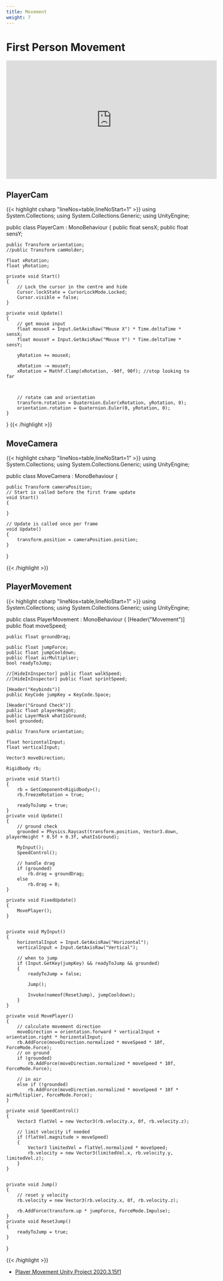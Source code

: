 ```yaml
---
title: Movement
weight: 7
---
```


# First Person Movement
<iframe width="560" height="315" src="https://www.youtube.com/embed/f473C43s8nE" title="YouTube video player" frameborder="0" allow="accelerometer; autoplay; clipboard-write; encrypted-media; gyroscope; picture-in-picture" allowfullscreen></iframe>


## PlayerCam
{{< highlight csharp "lineNos=table,lineNoStart=1" >}}
using System.Collections;
using System.Collections.Generic;
using UnityEngine;

public class PlayerCam : MonoBehaviour
{
    public float sensX;
    public float sensY;

    public Transform orientation;
    //public Transform camHolder;

    float xRotation;
    float yRotation;

    private void Start()
    {
        // Lock the cursor in the centre and hide
        Cursor.lockState = CursorLockMode.Locked;
        Cursor.visible = false;
    }

    private void Update()
    {
        // get mouse input
        float mouseX = Input.GetAxisRaw("Mouse X") * Time.deltaTime * sensX;
        float mouseY = Input.GetAxisRaw("Mouse Y") * Time.deltaTime * sensY;

        yRotation += mouseX;

        xRotation -= mouseY;
        xRotation = Mathf.Clamp(xRotation, -90f, 90f); //stop looking to far

        

        // rotate cam and orientation
        transform.rotation = Quaternion.Euler(xRotation, yRotation, 0);
        orientation.rotation = Quaternion.Euler(0, yRotation, 0);
    }

}
{{< /highlight >}}



## MoveCamera
{{< highlight csharp "lineNos=table,lineNoStart=1" >}}
using System.Collections;
using System.Collections.Generic;
using UnityEngine;

public class MoveCamera : MonoBehaviour
{

    public Transform cameraPosition;
    // Start is called before the first frame update
    void Start()
    {
        
    }

    // Update is called once per frame
    void Update()
    {
        transform.position = cameraPosition.position;
    }
}

{{< /highlight >}}

## PlayerMovement
{{< highlight csharp "lineNos=table,lineNoStart=1" >}}
using System.Collections;
using System.Collections.Generic;
using UnityEngine;

public class PlayerMovement : MonoBehaviour
{
    [Header("Movement")]
    public float moveSpeed;

    public float groundDrag;

    public float jumpForce;
    public float jumpCooldown;
    public float airMultiplier;
    bool readyToJump;

    //[HideInInspector] public float walkSpeed;
    //[HideInInspector] public float sprintSpeed;

    [Header("Keybinds")]
    public KeyCode jumpKey = KeyCode.Space;

    [Header("Ground Check")]
    public float playerHeight;
    public LayerMask whatIsGround;
    bool grounded;

    public Transform orientation;

    float horizontalInput;
    float verticalInput;

    Vector3 moveDirection;

    Rigidbody rb;

    private void Start()
    {
        rb = GetComponent<Rigidbody>();
        rb.freezeRotation = true;

        readyToJump = true;
    }
    private void Update()
    {
        // ground check
        grounded = Physics.Raycast(transform.position, Vector3.down, playerHeight * 0.5f + 0.3f, whatIsGround);

        MyInput();
        SpeedControl();

        // handle drag
        if (grounded)
            rb.drag = groundDrag;
        else
            rb.drag = 0;
    }

    private void FixedUpdate()
    {
        MovePlayer();
    }


    private void MyInput()
    {
        horizontalInput = Input.GetAxisRaw("Horizontal");
        verticalInput = Input.GetAxisRaw("Vertical");

        // when to jump
        if (Input.GetKey(jumpKey) && readyToJump && grounded)
        {
            readyToJump = false;

            Jump();

            Invoke(nameof(ResetJump), jumpCooldown);
        }
    }

    private void MovePlayer()
    {
        // calculate movement direction
        moveDirection = orientation.forward * verticalInput + orientation.right * horizontalInput;
        rb.AddForce(moveDirection.normalized * moveSpeed * 10f, ForceMode.Force);
        // on ground
        if (grounded)
            rb.AddForce(moveDirection.normalized * moveSpeed * 10f, ForceMode.Force);

        // in air
        else if (!grounded)
            rb.AddForce(moveDirection.normalized * moveSpeed * 10f * airMultiplier, ForceMode.Force);
    }

    private void SpeedControl()
    {
        Vector3 flatVel = new Vector3(rb.velocity.x, 0f, rb.velocity.z);

        // limit velocity if needed
        if (flatVel.magnitude > moveSpeed)
        {
            Vector3 limitedVel = flatVel.normalized * moveSpeed;
            rb.velocity = new Vector3(limitedVel.x, rb.velocity.y, limitedVel.z);
        }
    }


    private void Jump()
    {
        // reset y velocity
        rb.velocity = new Vector3(rb.velocity.x, 0f, rb.velocity.z);

        rb.AddForce(transform.up * jumpForce, ForceMode.Impulse);
    }
    private void ResetJump()
    {
        readyToJump = true;
    }

}

{{< /highlight >}}


- [Player Movement Unity Project 2020.3.15f1](FPSBasics.zip)